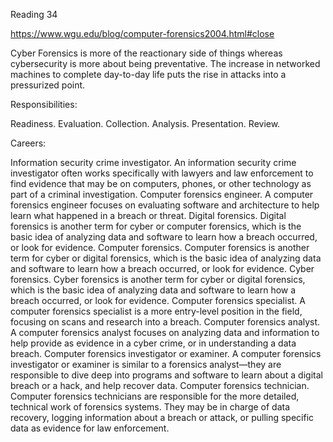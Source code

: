Reading 34

https://www.wgu.edu/blog/computer-forensics2004.html#close 

Cyber Forensics is more of the reactionary side of things whereas cybersecurity is more about being preventative. The increase in networked machines to complete day-to-day life puts the rise in attacks into a pressurized point.

Responsibilities:

Readiness. 
Evaluation. 
Collection. 
Analysis. 
Presentation. 
Review. 

Careers:

Information security crime investigator. An information security crime investigator often works specifically with lawyers and law enforcement to find evidence that may be on computers, phones, or other technology as part of a criminal investigation.
Computer forensics engineer. A computer forensics engineer focuses on evaluating software and architecture to help learn what happened in a breach or threat.
Digital forensics. Digital forensics is another term for cyber or computer forensics, which is the basic idea of analyzing data and software to learn how a breach occurred, or look for evidence. 
Computer forensics. Computer forensics is another term for cyber or digital forensics, which is the basic idea of analyzing data and software to learn how a breach occurred, or look for evidence.
Cyber forensics. Cyber forensics is another term for cyber or digital forensics, which is the basic idea of analyzing data and software to learn how a breach occurred, or look for evidence.
Computer forensics specialist. A computer forensics specialist is a more entry-level position in the field, focusing on scans and research into a breach.
Computer forensics analyst. A computer forensics analyst focuses on analyzing data and information to help provide as evidence in a cyber crime, or in understanding a data breach. 
Computer forensics investigator or examiner. A computer forensics investigator or examiner is similar to a forensics analyst—they are responsible to dive deep into programs and software to learn about a digital breach or a hack, and help recover data.
Computer forensics technician. Computer forensics technicians are responsible for the more detailed, technical work of forensics systems. They may be in charge of data recovery, logging information about a breach or attack, or pulling specific data as evidence for law enforcement. 
